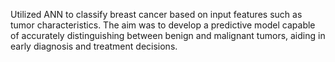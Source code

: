 Utilized ANN to classify breast cancer based on input features such as tumor characteristics.
The aim was to develop a predictive model capable of accurately distinguishing between benign and malignant tumors, aiding in early diagnosis and treatment decisions.

